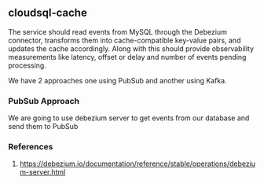 ## cloudsql-cache

The service should read events from MySQL through the Debezium connector, transforms them into cache-compatible key-value pairs, and updates the cache accordingly. Along with this should provide observability measurements like latency, offset or delay and number of events pending processing.

We have 2 approaches one using PubSub and another using Kafka.

### PubSub Approach

We are going to use debezium server to get events from our database and send them to PubSub



### References

1. https://debezium.io/documentation/reference/stable/operations/debezium-server.html
